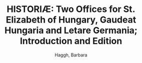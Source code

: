 ---
title: "HISTORIÆ: Two Offices for St. Elizabeth of Hungary, Gaudeat Hungaria and Letare Germania; Introduction and Edition"
author: Haggh, Barbara
volume: LXV
volume_part: 1
isbn10: 0-931902-97-5
isbn13: 978-0-931902-97-0
price: 48
place: Ottawa
publisher: IMM
year: 1995
pages: xxv + 48
---
